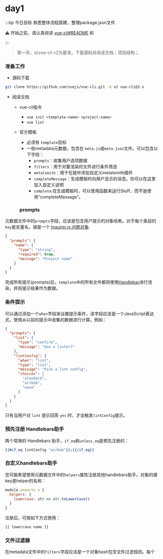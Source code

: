 # day1

:::tip 今日目标
熟悉整体流程搭建，整理package.json文件

**⚠️** 开始之前，请认真阅读 [vue-cli#README](https://github.com/vuejs/vue-cli/tree/v2#vue-cli--) 和

:::



> 第一天，以vue-cli v2为基准，下载源码并阅读文档；项目结构；

### 准备工作

* 源码下载

```bash
git clone https://github.com/vuejs/vue-cli.git -b v2 vue-cli@2.x
```

* 阅读文档
  * vue-cli指令
    * `vue init <template-name> <project-name>`
    * `vue list`
  * 官方模板
    * 必须有 `template`目标
    * 一些metadata元数据，包含在 `meta.js`或`meta.json`文件。可以包含以下字段：
      * `prompts`：收集用户选项数据
      * `filters`：用于对要渲染的文件进行条件筛选
      * `metalsmith`：用于在链中添加自定义metalsmith插件
      * `completeMessage`：生成模板时向用户显示的消息。你可以在这里加入自定义说明
      * `complete`:在生成模板时，可以使用函数来运行Stuff，而不是使用“completeMessage”。

	### prompts

元数据文件中的`prompts`字段，应该是包含用户提示的对象哈希。对于每个条目的`key`是变量名，值是一个 [Inquirer.js 问题对象](https://github.com/SBoudrias/Inquirer.js/#question). 

```json
{
  "prompts": {
    "name": {
      "type": "string",
      "required": true,
      "message": "Project name"
    }
  }
}
```

完成所有提示(prompts)后，`template`中的所有文件都将使用[Handlebar](http://handlebarsjs.com/)进行渲染，并将提示结果作为数据。



### 条件提示

可以通过添加一个`when`字段来设置提示条件，该字段应该是一个JavaScript表达式，使用从以前的提示中收集的数据进行计算。例如：

```json
{
  "prompts": {
    "lint": {
      "type": "confirm",
      "message": "Use a linter?"
    },
    "lintConfig": {
      "when": "lint",
      "type": "list",
      "message": "Pick a lint config",
      "choices": [
        "standard",
        "airbnb",
        "none"
      ]
    }
  }
}
```

只有当用户对 `lint` 提示回答 `yes` 时，才会触发`lintConfig`提示。



### 预先注册 Handlebars助手

两个常用的 Handlebars 助手，`if_eq`和`unless_eq`是预先注册的：

```handlebars
{{#if_eq lintConfig "airbnb"}};{{/if_eq}}
```

### 自定义handlebars助手

您可能希望使用元数据文件中的`helpers`属性注册其他handlebars助手。对象的键key是helper的名称：

```js
module.exports = {
  helpers: {
    lowercase: str => str.toLowerCase()
  }
}
```

注册后，可按如下方式使用：

```handlebars
{{ lowercase name }}
```



### 文件过滤器

在metadata文件中的`filters`字段应该是一个对象hash包含文件过滤规则。每个























































